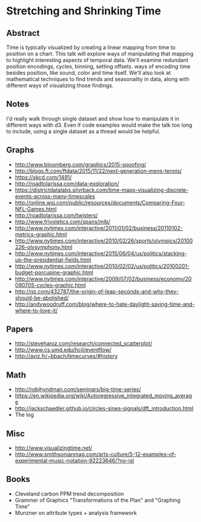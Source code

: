 # Stretching and Shrinking Time

## Abstract

Time is typically visualized by creating a linear mapping from time to position on a chart. This talk will explore ways of manipulating that mapping to highlight interesting aspects of temporal data. We'll examine redundant position encodings, cycles, binning, setting offsets. ways of encoding time besides position, like sound, color and time itself.  We'll also look at mathematical techniques to find trends and seasonality in data, along with different ways of visualizing those findings.  

## Notes
I'd really walk through single dataset and show how to manipulate it in different ways with d3. Even if code examples would make the talk too long to include, using a single dataset as a thread would be helpful. 

## Graphs
- http://www.bloomberg.com/graphics/2015-spoofing/
- http://blogs.ft.com/ftdata/2015/11/22/next-generation-mens-tennis/
- https://xkcd.com/1491/
- http://roadtolarissa.com/data-exploration/
- https://districtdatalabs.silvrback.com/time-maps-visualizing-discrete-events-across-many-timescales
- http://online.wsj.com/public/resources/documents/Comparing-Four-NFL-Games.html
- http://roadtolarissa.com/twisters/
- http://www.frivoletics.com/spans/mlb/
- http://www.nytimes.com/interactive/2011/01/02/business/20110102-metrics-graphic.html
- http://www.nytimes.com/interactive/2010/02/26/sports/olympics/20100226-olysymphony.html
- http://www.nytimes.com/interactive/2015/06/04/us/politics/stacking-up-the-presidential-fields.html
- http://www.nytimes.com/interactive/2010/02/02/us/politics/20100201-budget-porcupine-graphic.html
- http://www.nytimes.com/interactive/2009/07/02/business/economy/20090705-cycles-graphic.html
- http://qz.com/432787/the-origin-of-leap-seconds-and-why-they-should-be-abolished/
- http://andywoodruff.com/blog/where-to-hate-daylight-saving-time-and-where-to-love-it/

## Papers
- http://steveharoz.com/research/connected_scatterplot/
- http://www.cs.umd.edu/hcil/eventflow/
- http://aviz.fr/~bbach/timecurves/#history

## Math
- http://robjhyndman.com/seminars/big-time-series/
- https://en.wikipedia.org/wiki/Autoregressive_integrated_moving_average
- http://jackschaedler.github.io/circles-sines-signals/dft_introduction.html
- The log

## Misc
- http://www.visualizingtime.net/
- http://www.smithsonianmag.com/arts-culture/5-12-examples-of-experimental-music-notation-92223646/?no-ist

## Books
- Cleveland carbon PPM trend decomposition
- Grammer of Graphics "Transformations of the Plan" and "Graphing Time"  
- Munzner on attribute types + analysis framework